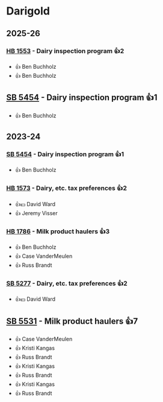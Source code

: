 # Darigold
## 2025-26

### [HB 1553](/bill/2025-26/hb/1553/) - Dairy inspection program 👍2  
* 👍 Ben Buchholz
* 👍 Ben Buchholz

## [SB 5454](/bill/2025-26/sb/5454/) - Dairy inspection program 👍1  
* 👍 Ben Buchholz

## 2023-24

### [SB 5454](/bill/2023-24/sb/5454/) - Dairy inspection program 👍1  
* 👍 Ben Buchholz

### [HB 1573](/bill/2023-24/hb/1573/) - Dairy, etc. tax preferences 👍2  
* 👍💵 David Ward
* 👍 Jeremy Visser

### [HB 1786](/bill/2023-24/hb/1786/) - Milk product haulers 👍3  
* 👍 Ben Buchholz
* 👍 Case VanderMeulen
* 👍 Russ Brandt

### [SB 5277](/bill/2023-24/sb/5277/) - Dairy, etc. tax preferences 👍2  
* 👍💵 David Ward

## [SB 5531](/bill/2023-24/sb/5531/) - Milk product haulers 👍7  
* 👍 Case VanderMeulen
* 👍 Kristi Kangas
* 👍 Russ Brandt
* 👍 Kristi Kangas
* 👍 Russ Brandt
* 👍 Kristi Kangas
* 👍 Russ Brandt
